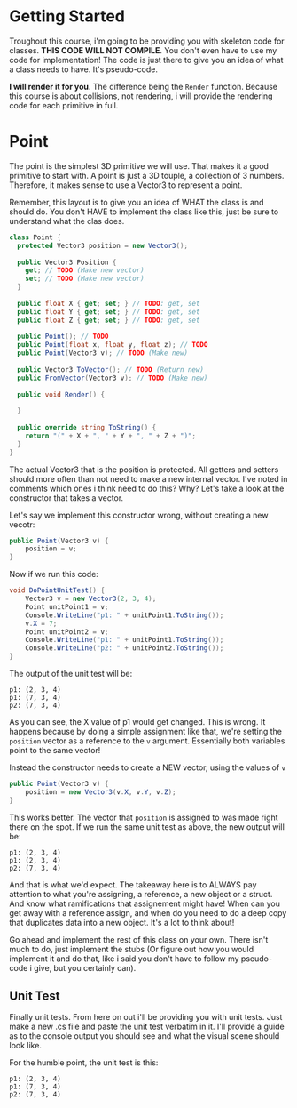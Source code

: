 # Getting Started

Troughout this course, i'm going to be providing you with skeleton code for classes. __THIS CODE WILL NOT COMPILE__. You don't even have to use my code for implementation! The code is just there to give you an idea of what a class needs to have. It's pseudo-code.

__I will render it for you__. The difference being the ```Render``` function. Because this course is about collisions, not rendering, i will provide the rendering code for each primitive in full. 

# Point

The point is the simplest 3D primitive we will use. That makes it a good primitive to start with. A point is just a 3D touple, a collection of 3 numbers. Therefore, it makes sense to use a Vector3 to represent a point.

Remember, this layout is to give you an idea of WHAT the class is and should do. You don't HAVE to implement the class like this, just be sure to understand what the clas does.

```cs
class Point {
  protected Vector3 position = new Vector3();
  
  public Vector3 Position {
    get; // TODO (Make new vector)
    set; // TODO (Make new vector)
  }
  
  public float X { get; set; } // TODO: get, set
  public float Y { get; set; } // TODO: get, set
  public float Z { get; set; } // TODO: get, set
  
  public Point(); // TODO
  public Point(float x, float y, float z); // TODO
  public Point(Vector3 v); // TODO (Make new)
  
  public Vector3 ToVector(); // TODO (Return new)
  public FromVector(Vector3 v); // TODO (Make new)
  
  public void Render() {
  
  }
  
  public override string ToString() {
    return "(" + X + ", " + Y + ", " + Z + ")";
  }
}
```

The actual Vector3 that is the position is protected. All getters and setters should more often than not need to make a new internal vector. I've noted in comments which ones i think need to do this? Why? Let's take a look at the constructor that takes a vector.

Let's say we implement this constructor wrong, without creating a new vecotr:

```cs
public Point(Vector3 v) {
    position = v;
}
```

Now if we run this code:

```cs
void DoPointUnitTest() {
    Vector3 v = new Vector3(2, 3, 4);
    Point unitPoint1 = v;
    Console.WriteLine("p1: " + unitPoint1.ToString());
    v.X = 7;
    Point unitPoint2 = v;
    Console.WriteLine("p1: " + unitPoint1.ToString());
    Console.WriteLine("p2: " + unitPoint2.ToString());
}
```

The output of the unit test will be:

```
p1: (2, 3, 4)
p1: (7, 3, 4)
p2: (7, 3, 4)
```

As you can see, the X value of p1 would get changed. This is wrong. It happens because by doing a simple assignment like that, we're setting the ```position``` vector as a reference to the ```v``` argument. Essentially both variables point to the same vector!

Instead the constructor needs to create a NEW vector, using the values of ```v```

```cs
public Point(Vector3 v) {
    position = new Vector3(v.X, v.Y, v.Z);
}
```

This works better. The vector that ```position``` is assigned to was made right there on the spot. If we run the same unit test as above, the new output will be:

```
p1: (2, 3, 4)
p1: (2, 3, 4)
p2: (7, 3, 4)
```

And that is what we'd expect. The takeaway here is to ALWAYS pay attention to what you're assigning, a reference, a new object or a struct. And know what ramifications that assignement might have! When can you get away with a reference assign, and when do you need to do a deep copy that duplicates data into a new object. It's a lot to think about!

Go ahead and implement the rest of this class on your own. There isn't much to do, just implement the stubs (Or figure out how you would implement it and do that, like i said you don't have to follow my pseudo-code i give, but you certainly can).

## Unit Test

Finally unit tests. From here on out i'll be providing you with unit tests. Just make a new .cs file and paste the unit test verbatim in it. I'll provide a guide as to the console output you should see and what the visual scene should look like.

For the humble point, the unit test is this:

```
p1: (2, 3, 4)
p1: (7, 3, 4)
p2: (7, 3, 4)
```